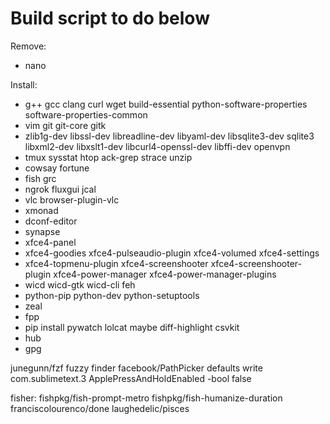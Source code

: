 # Build script to do below

Remove:
- nano

Install:
- g++ gcc clang curl wget build-essential python-software-properties software-properties-common
- vim git git-core gitk
- zlib1g-dev libssl-dev libreadline-dev libyaml-dev libsqlite3-dev sqlite3 libxml2-dev libxslt1-dev libcurl4-openssl-dev libffi-dev openvpn
- tmux sysstat htop ack-grep strace unzip
- cowsay fortune
- fish grc
- ngrok fluxgui jcal
- vlc browser-plugin-vlc
- xmonad
- dconf-editor
- synapse
- xfce4-panel
- xfce4-goodies xfce4-pulseaudio-plugin xfce4-volumed xfce4-settings
- xfce4-topmenu-plugin xfce4-screenshooter xfce4-screenshooter-plugin xfce4-power-manager xfce4-power-manager-plugins
- wicd wicd-gtk wicd-cli feh
- python-pip python-dev python-setuptools
- zeal
- fpp
- pip install pywatch lolcat maybe diff-highlight csvkit
- hub
- gpg

junegunn/fzf fuzzy finder
facebook/PathPicker
defaults write com.sublimetext.3 ApplePressAndHoldEnabled -bool false

fisher:
fishpkg/fish-prompt-metro
fishpkg/fish-humanize-duration
franciscolourenco/done
laughedelic/pisces
